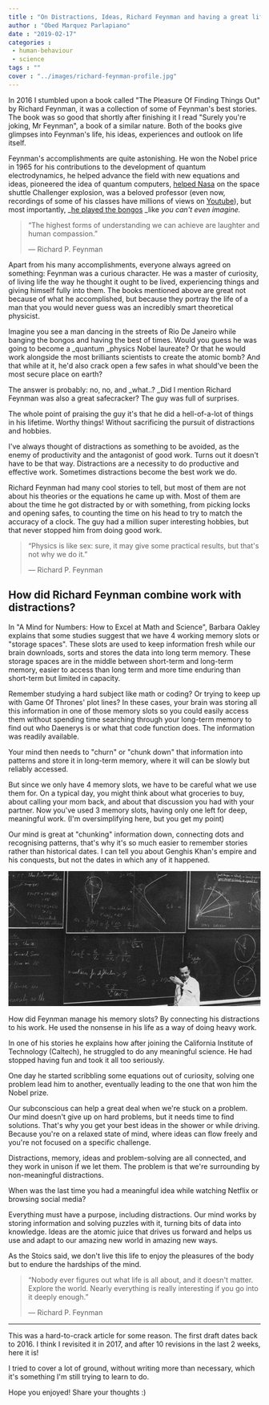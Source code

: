 ```yaml
---
title : "On Distractions, Ideas, Richard Feynman and having a great life."
author : "Obed Marquez Parlapiano"
date : "2019-02-17"
categories : 
 - human-behaviour
 - science
tags : ""
cover : "../images/richard-feynman-profile.jpg"
---
```


In 2016 I stumbled upon a book called "The Pleasure Of Finding Things Out" by Richard Feynman, it was a collection of some of Feynman's best stories. The book was so good that shortly after finishing it I read "Surely you're joking, Mr Feynman", a book of a similar nature. Both of the books give glimpses into Feynman's life, his ideas, experiences and outlook on life itself.

Feynman's accomplishments are quite astonishing. He won the Nobel price in 1965 for his contributions to the development of quantum electrodynamics, he helped advance the field with new equations and ideas, pioneered the idea of quantum computers, [helped Nasa](https://en.wikipedia.org/wiki/Rogers_Commission_Report#Role_of_Richard_Feynman) on the space shuttle Challenger explosion, was a beloved professor (even now, recordings of some of his classes have millions of views on [Youtube](https://www.youtube.com/watch?v=36GT2zI8lVA)), but most importantly, _[he played the bongos](https://www.youtube.com/watch?v=qWabhnt91Uc) _like _you can't even imagine._

> “The highest forms of understanding we can achieve are laughter and human compassion.”
> 
> ― Richard P. Feynman

Apart from his many accomplishments, everyone always agreed on something: Feynman was a curious character. He was a master of curiosity, of living life the way he thought it ought to be lived, experiencing things and giving himself fully into them. The books mentioned above are great not because of what he accomplished, but because they portray the life of a man that you would never guess was an incredibly smart theoretical physicist.

Imagine you see a man dancing in the streets of Rio De Janeiro while banging the bongos and having the best of times. Would you guess he was going to become a _quantum _physics Nobel laureate? Or that he would work alongside the most brilliants scientists to create the atomic bomb? And that while at it, he'd also crack open a few safes in what should've been the most secure place on earth?

The answer is probably: no, no, and _what..? _Did I mention Richard Feynman was also a great safecracker? The guy was full of surprises.

The whole point of praising the guy it's that he did a hell-of-a-lot of things in his lifetime. Worthy things! Without sacrificing the pursuit of distractions and hobbies.

I've always thought of distractions as something to be avoided, as the enemy of productivity and the antagonist of good work. Turns out it doesn't have to be that way. Distractions are a necessity to do productive and effective work. Sometimes distractions become the best work we do.

Richard Feynman had many cool stories to tell, but most of them are not about his theories or the equations he came up with. Most of them are about the time he got distracted by or with something, from picking locks and opening safes, to counting the time on his head to try to match the accuracy of a clock. The guy had a million super interesting hobbies, but that never stopped him from doing good work.

> “Physics is like sex: sure, it may give some practical results, but that's not why we do it.”
> 
> ― Richard P. Feynman

## How did Richard Feynman combine work with distractions?

In "A Mind for Numbers: How to Excel at Math and Science", Barbara Oakley explains that some studies suggest that we have 4 working memory slots or "storage spaces". These slots are used to keep information fresh while our brain downloads, sorts and stores the data into long term memory. These storage spaces are in the middle between short-term and long-term memory, easier to access than long term and more time enduring than short-term but limited in capacity.

Remember studying a hard subject like math or coding? Or trying to keep up with Game Of Thrones' plot lines? In these cases, your brain was storing all this information in one of those memory slots so you could easily access them without spending time searching through your long-term memory to find out who Daenerys is or what that code function does. The information was readily available.

Your mind then needs to "churn" or "chunk down" that information into patterns and store it in long-term memory, where it will can be slowly but reliably accessed.

But since we only have 4 memory slots, we have to be careful what we use them for. On a typical day, you might think about what groceries to buy, about calling your mom back, and about that discussion you had with your partner. Now you've used 3 memory slots, having only one left for deep, meaningful work. (I'm oversimplifying here, but you get my point)

Our mind is great at "chunking" information down, connecting dots and recognising patterns, that's why it's so much easier to remember stories rather than historical dates. I can tell you about Genghis Khan's empire and his conquests, but not the dates in which any of it happened.

![richard feynman in class](../images/richard-feynman-in-class.jpg)

How did Feynman manage his memory slots? By connecting his distractions to his work. He used the nonsense in his life as a way of doing heavy work.

In one of his stories he explains how after joining the California Institute of Technology (Caltech), he struggled to do any meaningful science. He had stopped having fun and took it all too seriously.

One day he started scribbling some equations out of curiosity, solving one problem lead him to another, eventually leading to the one that won him the Nobel prize.

Our subconscious can help a great deal when we're stuck on a problem. Our mind doesn't give up on hard problems, but it needs time to find solutions. That's why you get your best ideas in the shower or while driving. Because you're on a relaxed state of mind, where ideas can flow freely and you're not focused on a specific challenge.

Distractions, memory, ideas and problem-solving are all connected, and they work in unison if we let them. The problem is that we're surrounding by non-meaningful distractions.

When was the last time you had a meaningful idea while watching Netflix or browsing social media?

Everything must have a purpose, including distractions. Our mind works by storing information and solving puzzles with it, turning bits of data into knowledge. Ideas are the atomic juice that drives us forward and helps us use and adapt to our amazing new world in amazing new ways.

As the Stoics said, we don't live this life to enjoy the pleasures of the body but to endure the hardships of the mind.

> “Nobody ever figures out what life is all about, and it doesn't matter. Explore the world. Nearly everything is really interesting if you go into it deeply enough.”
> 
> ― Richard P. Feynman

* * *

This was a hard-to-crack article for some reason. The first draft dates back to 2016. I think I revisited it in 2017, and after 10 revisions in the last 2 weeks, here it is!

I tried to cover a lot of ground, without writing more than necessary, which it's something I'm still trying to learn to do.

Hope you enjoyed! Share your thoughts :)
